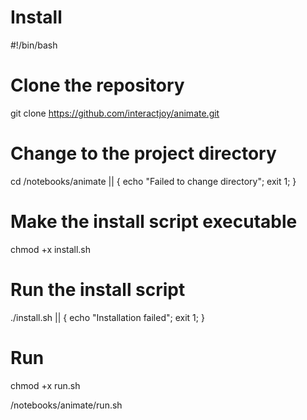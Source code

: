 # Install

#!/bin/bash

# Clone the repository
git clone https://github.com/interactjoy/animate.git

# Change to the project directory
cd /notebooks/animate || { echo "Failed to change directory"; exit 1; }

# Make the install script executable
chmod +x install.sh

# Run the install script
./install.sh || { echo "Installation failed"; exit 1; }

# Run

chmod +x run.sh

/notebooks/animate/run.sh
